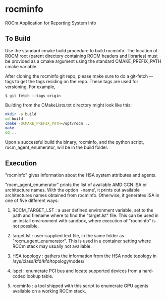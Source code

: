 # rocminfo
ROCm Application for Reporting System Info

## To Build
Use the standard cmake build procedure to build rocminfo. The location of ROCM
root (parent directory containing ROCM headers and libraries) must be provided
as a cmake argument using the standard CMAKE_PREFIX_PATH cmake variable.

After cloning the rocminfo git repo, please make sure to do a git-fetch --tags
to get the tags residing on the repo. These tags are used for versioning.
For example,

```ShellSession
$ git fetch --tags origin
```

Building from the CMakeLists.txt directory might look like this:

```sh
mkdir -p build
cd build
cmake -DCMAKE_PREFIX_PATH=/opt/rocm ..
make
cd ..
```

Upon a successful build the binary, rocminfo, and the python script,
rocm_agent_enumerator, will be in the build folder.

## Execution

"rocminfo" gives information about the HSA system attributes and agents.

"rocm_agent_enumerator" prints the list of available AMD GCN ISA or architecture names. With the option '-name', it prints out available architectures names obtained from rocminfo. Otherwise, it generates ISA in one of five different ways:

1. ROCM_TARGET_LST : a user defined environment variable, set to the path and filename where to find the "target.lst" file. This can be used in an install environment with sandbox, where execution of "rocminfo" is not possible.

2. target.lst : user-supplied text file, in the same folder as "rocm_agent_enumerator". This is used in a container setting where ROCm stack may usually not available.

3. HSA topology : gathers the information from the HSA node topology in /sys/class/kfd/kfd/topology/nodes/

4. lspci : enumerate PCI bus and locate supported devices from a hard-coded lookup table.

5. rocminfo : a tool shipped with this script to enumerate GPU agents available on a working ROCm stack.
